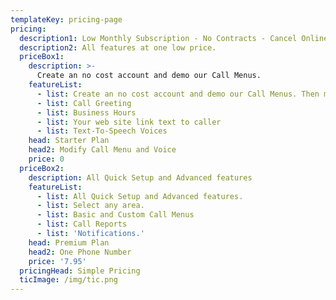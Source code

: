 ```yaml
---
templateKey: pricing-page
pricing:
  description1: Low Monthly Subscription - No Contracts - Cancel Online Any Time
  description2: All features at one low price.
  priceBox1:
    description: >-
      Create an no cost account and demo our Call Menus.
    featureList:
      - list: Create an no cost account and demo our Call Menus. Then modify with your data do a live phone demo of what your callers will            get 
      - list: Call Greeting
      - list: Business Hours
      - list: Your web site link text to caller
      - list: Text-To-Speech Voices
    head: Starter Plan
    head2: Modify Call Menu and Voice
    price: 0
  priceBox2:
    description: All Quick Setup and Advanced features
    featureList:
      - list: All Quick Setup and Advanced features.
      - list: Select any area.
      - list: Basic and Custom Call Menus
      - list: Call Reports
      - list: 'Notifications.'
    head: Premium Plan
    head2: One Phone Number
    price: '7.95'
  pricingHead: Simple Pricing
  ticImage: /img/tic.png
---
```



